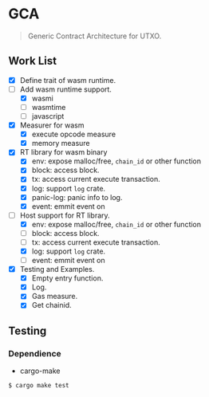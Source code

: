 # GCA

> Generic Contract Architecture for UTXO.

## Work List

- [X] Define trait of wasm runtime.
- [ ] Add wasm runtime support.
    - [X] wasmi
    - [ ] wasmtime
    - [ ] javascript
- [X] Measurer for wasm
    - [X] execute opcode measure
    - [X] memory measure
- [X] RT library for wasm binary
    - [X] env: expose malloc/free, `chain_id` or other function
    - [X] block: access block.
    - [X] tx: access current execute transaction.
    - [X] log: support `log` crate.
    - [X] panic-log: panic info to log.
    - [X] event: emmit event on 
- [ ] Host support for RT library.
    - [X] env: expose malloc/free, `chain_id` or other function
    - [ ] block: access block.
    - [ ] tx: access current execute transaction.
    - [X] log: support `log` crate.
    - [ ] event: emmit event on 
- [X] Testing and Examples.
    - [X] Empty entry function.
    - [X] Log.
    - [X] Gas measure.
    - [X] Get chainid.

## Testing

### Dependience

- cargo-make

``` shell
$ cargo make test
```


